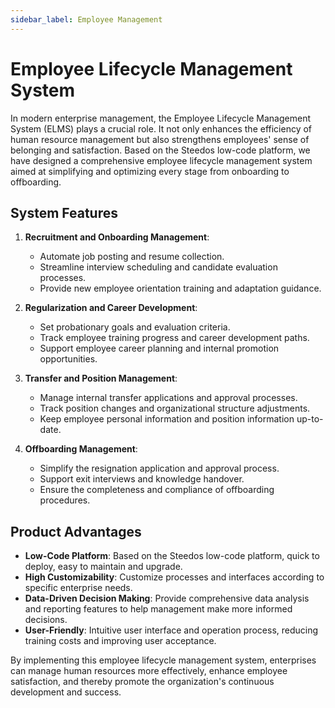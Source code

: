 ```yaml
---
sidebar_label: Employee Management
---
```


# Employee Lifecycle Management System

In modern enterprise management, the Employee Lifecycle Management System (ELMS) plays a crucial role. It not only enhances the efficiency of human resource management but also strengthens employees' sense of belonging and satisfaction. Based on the Steedos low-code platform, we have designed a comprehensive employee lifecycle management system aimed at simplifying and optimizing every stage from onboarding to offboarding.

## System Features

1. **Recruitment and Onboarding Management**:
   - Automate job posting and resume collection.
   - Streamline interview scheduling and candidate evaluation processes.
   - Provide new employee orientation training and adaptation guidance.

2. **Regularization and Career Development**:
   - Set probationary goals and evaluation criteria.
   - Track employee training progress and career development paths.
   - Support employee career planning and internal promotion opportunities.

3. **Transfer and Position Management**:
   - Manage internal transfer applications and approval processes.
   - Track position changes and organizational structure adjustments.
   - Keep employee personal information and position information up-to-date.

4. **Offboarding Management**:
   - Simplify the resignation application and approval process.
   - Support exit interviews and knowledge handover.
   - Ensure the completeness and compliance of offboarding procedures.

## Product Advantages

- **Low-Code Platform**: Based on the Steedos low-code platform, quick to deploy, easy to maintain and upgrade.
- **High Customizability**: Customize processes and interfaces according to specific enterprise needs.
- **Data-Driven Decision Making**: Provide comprehensive data analysis and reporting features to help management make more informed decisions.
- **User-Friendly**: Intuitive user interface and operation process, reducing training costs and improving user acceptance.

By implementing this employee lifecycle management system, enterprises can manage human resources more effectively, enhance employee satisfaction, and thereby promote the organization's continuous development and success.

